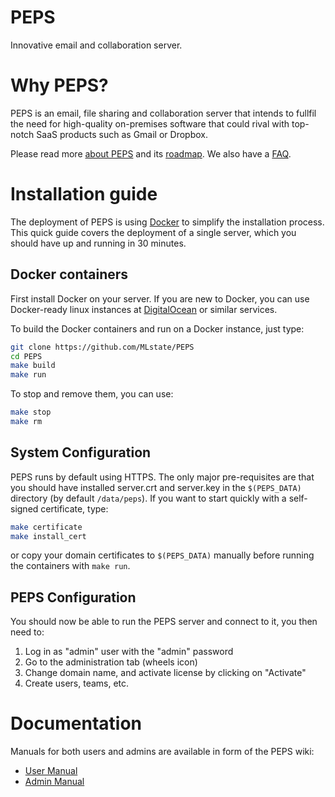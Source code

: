 PEPS
====

Innovative email and collaboration server.

# Why PEPS?

PEPS is an email, file sharing and collaboration server that intends to fullfil the need for high-quality on-premises software that could rival with top-notch SaaS products such as Gmail or Dropbox.

Please read more [about PEPS](http://github.com/MLstate/PEPS/wiki/About) and its [roadmap](http://github.com/MLstate/PEPS/wiki/Roadmap). We also have a [FAQ](http://github.com/MLstate/PEPS/wiki/FAQ).

# Installation guide

The deployment of PEPS is using [Docker](http://docker.io) to simplify the installation process.
This quick guide covers the deployment of a single server, which you should have up and running in 30 minutes.

## Docker containers

First install Docker on your server. If you are new to Docker, you can use Docker-ready linux instances at [DigitalOcean](http://digitalocean.com) or similar services.

To build the Docker containers and run on a Docker instance, just type:

```sh
git clone https://github.com/MLstate/PEPS
cd PEPS
make build
make run
```

To stop and remove them, you can use:

```sh
make stop
make rm
```

## System Configuration

PEPS runs by default using HTTPS.
The only major pre-requisites are that you should have installed
server.crt and server.key in the `$(PEPS_DATA)` directory (by default `/data/peps`).
If you want to start quickly with a self-signed certificate, type:

```sh
make certificate
make install_cert
```

or copy your domain certificates to `$(PEPS_DATA)` manually before running the containers with `make run`.

<!--  and you
should initialise the $(EXIMIN_DATA) and $(EXIMOUT_DATA) directories
with the exim configuration files.
 -->

## PEPS Configuration

You should now be able to run the PEPS server and connect to it, you then need to:

1. Log in as "admin" user with the "admin" password
2. Go to the administration tab (wheels icon)
3. Change domain name, and activate license by clicking on "Activate"
4. Create users, teams, etc.

# Documentation

Manuals for both users and admins are available in form of the PEPS wiki:

- [User Manual](http://github.com/MLstate/PEPS/wiki/User-Manual)
- [Admin Manual](http://github.com/MLstate/PEPS/wiki/Admin-Manual)


